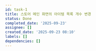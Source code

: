 ```yaml
---
id: task-1
title: 스토어 메인 화면의 아이템 목록 개수 변경
status: Done
completed_date: '2025-09-23'
assignee: []
created_date: '2025-09-23 08:10'
labels: []
dependencies: []
---
```


